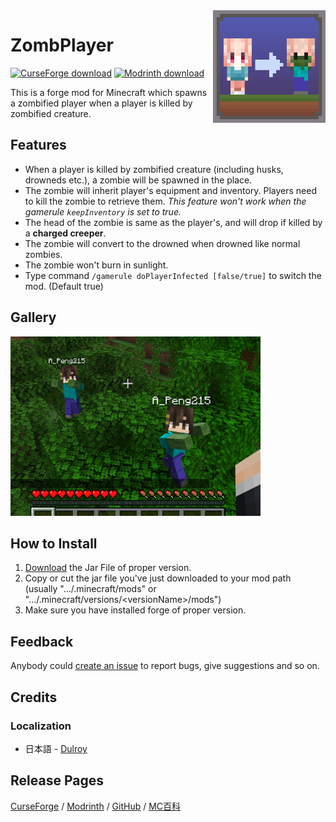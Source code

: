 <img src="src/main/resources/icon.png" align="right" width="180px"/>

# ZombPlayer

[![CurseForge download](https://img.shields.io/badge/Curseforge-download-orange?style=flat-square&logo=curseforge
)](https://www.curseforge.com/minecraft/mc-mods/zombplayer)
[![Modrinth download](https://img.shields.io/badge/Modrinth-download-blue?style=flat-square&logo=modrinth
)](https://modrinth.com/mod/zombplayer)

This is a forge mod for Minecraft which spawns a zombified player when a player is killed by zombified creature.

## Features

- When a player is killed by zombified creature (including husks, drowneds etc.), a zombie will be spawned in the place.
- The zombie will inherit player's equipment and inventory. Players need to kill the zombie to retrieve them. _This feature won't work when the gamerule `keepInventory` is set to true._
- The head of the zombie is same as the player's, and will drop if killed by a __charged creeper__.
- The zombie will convert to the drowned when drowned like normal zombies.
- The zombie won't burn in sunlight.
- Type command `/gamerule doPlayerInfected [false/true]` to switch the mod. (Default true)

## Gallery

<img src="README_resource/demo.png" width="400px"/>

## How to Install

1. [Download]() the Jar File of proper version.
2. Copy or cut the jar file you've just downloaded to your mod path (usually ".../.minecraft/mods" or ".../.minecraft/versions/\<versionName>/mods")
3. Make sure you have installed forge of proper version.

## Feedback

Anybody could [create an issue](https://github.com/APeng215/ZombPlayer-forge/issues/new) to report bugs, give suggestions and so on.

## Credits

### Localization

- 日本語 - [Dulroy](https://space.bilibili.com/313723598)

## Release Pages

[CurseForge]()
/ [Modrinth]()
/ [GitHub]()
/ [MC百科]()


